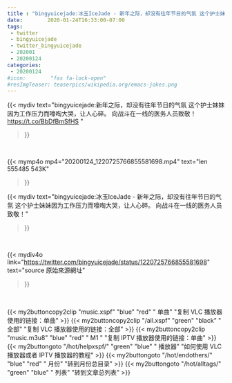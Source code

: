 ```yaml
---
title : "bingyuicejade:冰玉IceJade - 新年之际，却没有往年节日的气氛 这个护士妹妹因为工作压力而嚎啕大哭，让人心碎。 向战斗在一线的医务人员致敬！"
date:        2020-01-24T16:33:00-07:00
tags:
 - twitter
 - bingyuicejade
 - twitter_bingyuicejade
 - 202001
 - 20200124
categories:
 - 20200124
#icon:        "fas fa-lock-open"
#resImgTeaser: teaserpics/wikipedia.org/emacs-jokes.png
---
```


{{< mydiv text="bingyuicejade:新年之际，却没有往年节日的气氛 这个护士妹妹因为工作压力而嚎啕大哭，让人心碎。 向战斗在一线的医务人员致敬！ https://t.co/BbDfBmSfHS "
>}}
<br>


{{< mymp4o mp4="20200124_1220725766855581698.mp4"
text="len 555485    543K"
>}}


{{< mydiv text="bingyuicejade:冰玉IceJade - 新年之际，却没有往年节日的气氛 这个护士妹妹因为工作压力而嚎啕大哭，让人心碎。 向战斗在一线的医务人员致敬！"
>}}
<br>

{{< mydiv4o link="https://twitter.com/bingyuicejade/status/1220725766855581698"
text="source 原始來源網址"
>}}


<br>




{{< my2buttoncopy2clip "music.xspf"        "blue"   "red"    " 单曲"  "复制 VLC 播放器使用的链接：单曲" >}} {{< my2buttoncopy2clip "/all.xspf"         "green"  "black"  " 全部"  "复制 VLC 播放器使用的链接：全部" >}} {{< my2buttoncopy2clip "music.m3u8"        "blue"   "red"    " M1 "    "复制 IPTV 播放器使用的链接：单曲" >}} {{< my2buttongoto      "/hot/helpxspf/"    "green"  "blue"   " 播放器" "如何使用 VLC 播放器或者 IPTV 播放器的教程" >}} {{< my2buttongoto      "/hot/endothers/"   "blue"   "red"    " 月份"   "转到月份总目录" >}} {{< my2buttongoto      "/hot/alltags/"     "green"  "blue"   " 列表"   "转到文章总列表" >}} 
